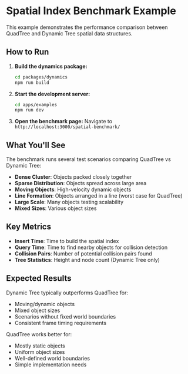 # Spatial Index Benchmark Example

This example demonstrates the performance comparison between QuadTree and Dynamic Tree spatial data structures.

## How to Run

1. **Build the dynamics package:**
   ```bash
   cd packages/dynamics
   npm run build
   ```

2. **Start the development server:**
   ```bash
   cd apps/examples
   npm run dev
   ```

3. **Open the benchmark page:**
   Navigate to `http://localhost:3000/spatial-benchmark/`

## What You'll See

The benchmark runs several test scenarios comparing QuadTree vs Dynamic Tree:

- **Dense Cluster**: Objects packed closely together
- **Sparse Distribution**: Objects spread across large area  
- **Moving Objects**: High-velocity dynamic objects
- **Line Formation**: Objects arranged in a line (worst case for QuadTree)
- **Large Scale**: Many objects testing scalability
- **Mixed Sizes**: Various object sizes

## Key Metrics

- **Insert Time**: Time to build the spatial index
- **Query Time**: Time to find nearby objects for collision detection
- **Collision Pairs**: Number of potential collision pairs found
- **Tree Statistics**: Height and node count (Dynamic Tree only)

## Expected Results

Dynamic Tree typically outperforms QuadTree for:
- Moving/dynamic objects  
- Mixed object sizes
- Scenarios without fixed world boundaries
- Consistent frame timing requirements

QuadTree works better for:
- Mostly static objects
- Uniform object sizes  
- Well-defined world boundaries
- Simple implementation needs